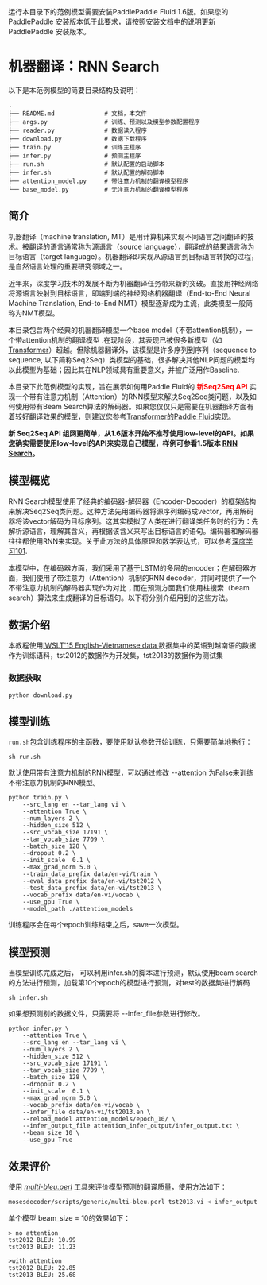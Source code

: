 运行本目录下的范例模型需要安装PaddlePaddle Fluid 1.6版。如果您的 PaddlePaddle 安装版本低于此要求，请按照[安装文档](https://www.paddlepaddle.org.cn/#quick-start)中的说明更新 PaddlePaddle 安装版本。

# 机器翻译：RNN Search

以下是本范例模型的简要目录结构及说明：

```
.
├── README.md              # 文档，本文件
├── args.py                # 训练、预测以及模型参数配置程序
├── reader.py              # 数据读入程序
├── download.py            # 数据下载程序
├── train.py               # 训练主程序
├── infer.py               # 预测主程序
├── run.sh                 # 默认配置的启动脚本
├── infer.sh               # 默认配置的解码脚本
├── attention_model.py     # 带注意力机制的翻译模型程序
└── base_model.py          # 无注意力机制的翻译模型程序
```

## 简介

机器翻译（machine translation, MT）是用计算机来实现不同语言之间翻译的技术。被翻译的语言通常称为源语言（source language），翻译成的结果语言称为目标语言（target language）。机器翻译即实现从源语言到目标语言转换的过程，是自然语言处理的重要研究领域之一。

近年来，深度学习技术的发展不断为机器翻译任务带来新的突破。直接用神经网络将源语言映射到目标语言，即端到端的神经网络机器翻译（End-to-End Neural Machine Translation, End-to-End NMT）模型逐渐成为主流，此类模型一般简称为NMT模型。

本目录包含两个经典的机器翻译模型一个base model（不带attention机制），一个带attention机制的翻译模型 .在现阶段，其表现已被很多新模型（如[Transformer](https://arxiv.org/abs/1706.03762)）超越。但除机器翻译外，该模型是许多序列到序列（sequence to sequence, 以下简称Seq2Seq）类模型的基础，很多解决其他NLP问题的模型均以此模型为基础；因此其在NLP领域具有重要意义，并被广泛用作Baseline.

本目录下此范例模型的实现，旨在展示如何用Paddle Fluid的 **<font color='red'>新Seq2Seq API</font>** 实现一个带有注意力机制（Attention）的RNN模型来解决Seq2Seq类问题，以及如何使用带有Beam Search算法的解码器。如果您仅仅只是需要在机器翻译方面有着较好翻译效果的模型，则建议您参考[Transformer的Paddle Fluid实现](https://github.com/PaddlePaddle/models/tree/develop/fluid/neural_machine_translation/transformer)。

**新 Seq2Seq API 组网更简单，从1.6版本开始不推荐使用low-level的API。如果您确实需要使用low-level的API来实现自己模型，样例可参看1.5版本 [RNN Search](https://github.com/PaddlePaddle/models/tree/release/1.5/PaddleNLP/unarchived/neural_machine_translation/rnn_search)。**

## 模型概览

RNN Search模型使用了经典的编码器-解码器（Encoder-Decoder）的框架结构来解决Seq2Seq类问题。这种方法先用编码器将源序列编码成vector，再用解码器将该vector解码为目标序列。这其实模拟了人类在进行翻译类任务时的行为：先解析源语言，理解其含义，再根据该含义来写出目标语言的语句。编码器和解码器往往都使用RNN来实现。关于此方法的具体原理和数学表达式，可以参考[深度学习101](http://paddlepaddle.org/documentation/docs/zh/1.2/beginners_guide/basics/machine_translation/index.html).

本模型中，在编码器方面，我们采用了基于LSTM的多层的encoder；在解码器方面，我们使用了带注意力（Attention）机制的RNN decoder，并同时提供了一个不带注意力机制的解码器实现作为对比；而在预测方面我们使用柱搜索（beam search）算法来生成翻译的目标语句。以下将分别介绍用到的这些方法。

## 数据介绍

本教程使用[IWSLT'15 English-Vietnamese data ](https://nlp.stanford.edu/projects/nmt/)数据集中的英语到越南语的数据作为训练语料，tst2012的数据作为开发集，tst2013的数据作为测试集

### 数据获取

```
python download.py
```

## 模型训练

`run.sh`包含训练程序的主函数，要使用默认参数开始训练，只需要简单地执行：

```
sh run.sh
```

默认使用带有注意力机制的RNN模型，可以通过修改 --attention 为False来训练不带注意力机制的RNN模型。

```
python train.py \
    --src_lang en --tar_lang vi \
    --attention True \
    --num_layers 2 \
    --hidden_size 512 \
    --src_vocab_size 17191 \
    --tar_vocab_size 7709 \
    --batch_size 128 \
    --dropout 0.2 \
    --init_scale  0.1 \
    --max_grad_norm 5.0 \
    --train_data_prefix data/en-vi/train \
    --eval_data_prefix data/en-vi/tst2012 \
    --test_data_prefix data/en-vi/tst2013 \
    --vocab_prefix data/en-vi/vocab \
    --use_gpu True \
    --model_path ./attention_models
```

训练程序会在每个epoch训练结束之后，save一次模型。

## 模型预测

当模型训练完成之后， 可以利用infer.sh的脚本进行预测，默认使用beam search的方法进行预测，加载第10个epoch的模型进行预测，对test的数据集进行解码

```
sh infer.sh
```

如果想预测别的数据文件，只需要将 --infer_file参数进行修改。

```
python infer.py \
    --attention True \
    --src_lang en --tar_lang vi \
    --num_layers 2 \
    --hidden_size 512 \
    --src_vocab_size 17191 \
    --tar_vocab_size 7709 \
    --batch_size 128 \
    --dropout 0.2 \
    --init_scale  0.1 \
    --max_grad_norm 5.0 \
    --vocab_prefix data/en-vi/vocab \
    --infer_file data/en-vi/tst2013.en \
    --reload_model attention_models/epoch_10/ \
    --infer_output_file attention_infer_output/infer_output.txt \
    --beam_size 10 \
    --use_gpu True
```

## 效果评价

使用 [*multi-bleu.perl*](https://github.com/moses-smt/mosesdecoder.git) 工具来评价模型预测的翻译质量，使用方法如下：

```sh
mosesdecoder/scripts/generic/multi-bleu.perl tst2013.vi < infer_output.txt
```

单个模型 beam_size = 10的效果如下：

```
> no attention
tst2012 BLEU: 10.99
tst2013 BLEU: 11.23

>with attention
tst2012 BLEU: 22.85
tst2013 BLEU: 25.68
```
